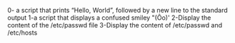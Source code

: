 0- a script that prints “Hello, World”, followed by a new line to the standard output
1-a script that displays a confused smiley "(Ôo)'
2-Display the content of the /etc/passwd file
3-Display the content of /etc/passwd and /etc/hosts
